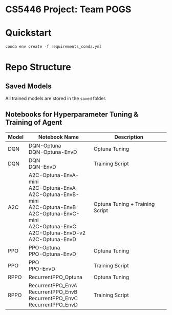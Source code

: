 # CS5446 Project: Team POGS

# Quickstart
```python
conda env create -f requirements_conda.yml
```

# Repo Structure
## Saved Models

All trained models are stored in the `saved` folder.

##  Notebooks for Hyperparameter Tuning & Training of Agent

| Model | Notebook Name                     | Description       |
|---    |---                                |---                |
| DQN   | DQN-Optuna<br />DQN-Optuna-EnvD   | Optuna Tuning     | 
| DQN   | DQN<br />DQN-EnvD                 | Training Script   |
| A2C   | A2C-Optuna-EnvA-mini<br />A2C-Optuna-EnvA<br />A2C-Optuna-EnvB-mini<br />A2C-Optuna-EnvB<br />A2C-Optuna-EnvC-mini<br />A2C-Optuna-EnvC<br />A2C-Optuna-EnvD-v2<br />A2C-Optuna-EnvD| Optuna Tuning + Training Script  |
| PPO   | PPO-Optuna<br />PPO-Optuna-EnvD  | Optuna Tuning  |
| PPO   | PPO<br />PPO-EnvD  | Training Script  |
| RPPO  | RecurrentPPO_Optuna  | Optuna Tuning  |
| RPPO  | RecurrentPPO_EnvA<br />RecurrentPPO_EnvB<br />RecurrentPPO_EnvC<br />RecurrentPPO_EnvD<br />  | Training Script   |